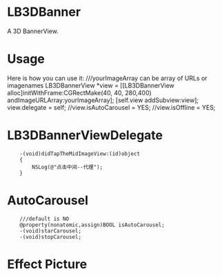 # LB3DBanner
A 3D BannerView.

# Usage
Here is how you can use it:
    ///yourImageArray can be array of URLs or imagenames
    LB3DBannerView *view = [[LB3DBannerView alloc]initWithFrame:CGRectMake(40, 40, 280,400) andImageURLArray:yourImageArray];
    [self.view addSubview:view];
    view.delegate = self;
    //view.isAutoCarousel = YES;
    //view.isOffline = YES;

# LB3DBannerViewDelegate
        
        -(void)didTapTheMidImageView:(id)object
        {
            NSLog(@"点击中间--代理");
        }

        
# AutoCarousel
        ///default is NO
        @property(nonatomic,assign)BOOL isAutoCarousel;
        -(void)starCarousel;
        -(void)stopCarousel;
        
        
# Effect Picture


